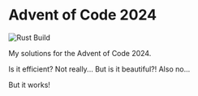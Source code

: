 # Advent of Code 2024

![Rust Build](https://github.com/naresh97/advent-of-code-2024/actions/workflows/rust.yml/badge.svg)

My solutions for the Advent of Code 2024. 

Is it efficient? Not really... But is it beautiful?! Also no...

But it works!